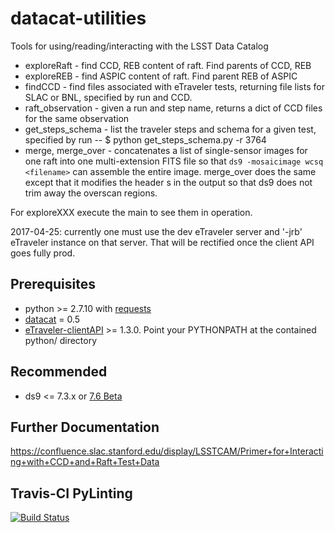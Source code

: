 # datacat-utilities
Tools for using/reading/interacting with the LSST Data Catalog

- exploreRaft - find CCD, REB content of raft. Find parents of CCD, REB
- exploreREB - find ASPIC content of raft. Find parent REB of ASPIC
- findCCD - find files associated with eTraveler tests, returning file lists for SLAC or BNL, specified by run and CCD.
 - raft_observation - given a run and step name, returns a dict of CCD files for the same observation
- get_steps_schema - list the traveler steps and schema for a given test, specified by run
-- $ python get_steps_schema.py  -r 3764
- merge, merge\_over - concatenates a list of single-sensor images for one raft into one multi-extension FITS file so that `ds9 -mosaicimage wcsq <filename>` can assemble the entire image.  merge\_over does the same except that it modifies the header s in the output so that ds9 does not trim away the overscan regions.

For exploreXXX execute the main to see them in operation.

2017-04-25: currently one must use the dev eTraveler server and '-jrb' eTraveler instance on that server. That will be rectified once the client API goes fully prod.

## Prerequisites
- python >= 2.7.10 with [requests](http://docs.python-requests.org/en/master/)
- [datacat](https://pypi.python.org/pypi/datacat) = 0.5
- [eTraveler-clientAPI](https://github.com/lsst-camera-dh/eTraveler-clientAPI) >= 1.3.0. Point your PYTHONPATH at the contained python/ directory

## Recommended
- ds9 <= 7.3.x or [7.6 Beta](http://ds9.si.edu/site/Beta.html)

## Further Documentation
https://confluence.slac.stanford.edu/display/LSSTCAM/Primer+for+Interacting+with+CCD+and+Raft+Test+Data

## Travis-CI PyLinting
[![Build Status](https://travis-ci.org/lsst-camera-dh/datacat-utilities.svg?branch=master)](https://travis-ci.org/lsst-camera-dh/datacat-utilities)
